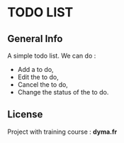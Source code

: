 # TODO LIST

## General Info

A simple todo list. We can do :

- Add a to do,
- Edit the to do,
- Cancel the to do,
- Change the status of the to do.

## License

Project with training course : **dyma.fr**
